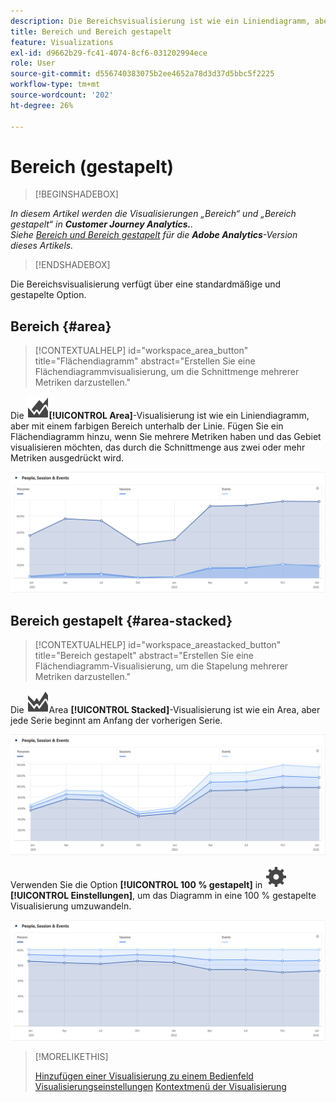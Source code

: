 ```yaml
---
description: Die Bereichsvisualisierung ist wie ein Liniendiagramm, aber mit einem farbigen Bereich unterhalb der Linie.
title: Bereich und Bereich gestapelt
feature: Visualizations
exl-id: d9662b29-fc41-4074-8cf6-031202994ece
role: User
source-git-commit: d556740383075b2ee4652a78d3d37d5bbc5f2225
workflow-type: tm+mt
source-wordcount: '202'
ht-degree: 26%

---
```


# Bereich (gestapelt)

>[!BEGINSHADEBOX]

*In diesem Artikel werden die Visualisierungen „Bereich“ und „Bereich gestapelt“ in **Customer Journey Analytics.**.<br/>Siehe [Bereich und Bereich gestapelt](https://experienceleague.adobe.com/en/docs/analytics/analyze/analysis-workspace/visualizations/area) für die **Adobe Analytics**-Version dieses Artikels.*

>[!ENDSHADEBOX]

Die Bereichsvisualisierung verfügt über eine standardmäßige und gestapelte Option.

## Bereich {#area}

<!-- markdownlint-disable MD034 -->

>[!CONTEXTUALHELP]
>id="workspace_area_button"
>title="Flächendiagramm"
>abstract="Erstellen Sie eine Flächendiagrammvisualisierung, um die Schnittmenge mehrerer Metriken darzustellen."

<!-- markdownlint-enable MD034 -->





Die ![GraphArea](/help/assets/icons/GraphArea.svg)**[!UICONTROL Area]**-Visualisierung ist wie ein Liniendiagramm, aber mit einem farbigen Bereich unterhalb der Linie. Fügen Sie ein Flächendiagramm hinzu, wenn Sie mehrere Metriken haben und das Gebiet visualisieren möchten, das durch die Schnittmenge aus zwei oder mehr Metriken ausgedrückt wird.

![Bereichsvisualisierung mit mehreren Metriken](assets/area.png)

## Bereich gestapelt {#area-stacked}

<!-- markdownlint-disable MD034 -->

>[!CONTEXTUALHELP]
>id="workspace_areastacked_button"
>title="Bereich gestapelt"
>abstract="Erstellen Sie eine Flächendiagramm-Visualisierung, um die Stapelung mehrerer Metriken darzustellen."

<!-- markdownlint-enable MD034 -->




Die ![GraphAreaStacked](/help/assets/icons/GraphAreaStacked.svg)Area **[!UICONTROL Stacked]**-Visualisierung ist wie ein Area, aber jede Serie beginnt am Anfang der vorherigen Serie.

![Bereich gestapelt, in dem jede Serie am Anfang der vorherigen Serie angezeigt wird.](assets/area-stacked.png)

Verwenden Sie die Option **[!UICONTROL 100 % gestapelt]** in ![Einstellung](/help/assets/icons/Setting.svg) **[!UICONTROL Einstellungen]**, um das Diagramm in eine 100 % gestapelte Visualisierung umzuwandeln.

![Bereich gestapelt mit einer 100 % gestapelten Visualisierung.](assets/area-stacked100.png)

>[!MORELIKETHIS]
>
>[Hinzufügen einer Visualisierung zu einem Bedienfeld](/help/analysis-workspace/visualizations/freeform-analysis-visualizations.md#add-visualizations-to-a-panel)
>[Visualisierungseinstellungen](/help/analysis-workspace/visualizations/freeform-analysis-visualizations.md#settings)
>[Kontextmenü der Visualisierung](/help/analysis-workspace/visualizations/freeform-analysis-visualizations.md#context-menu)
>
